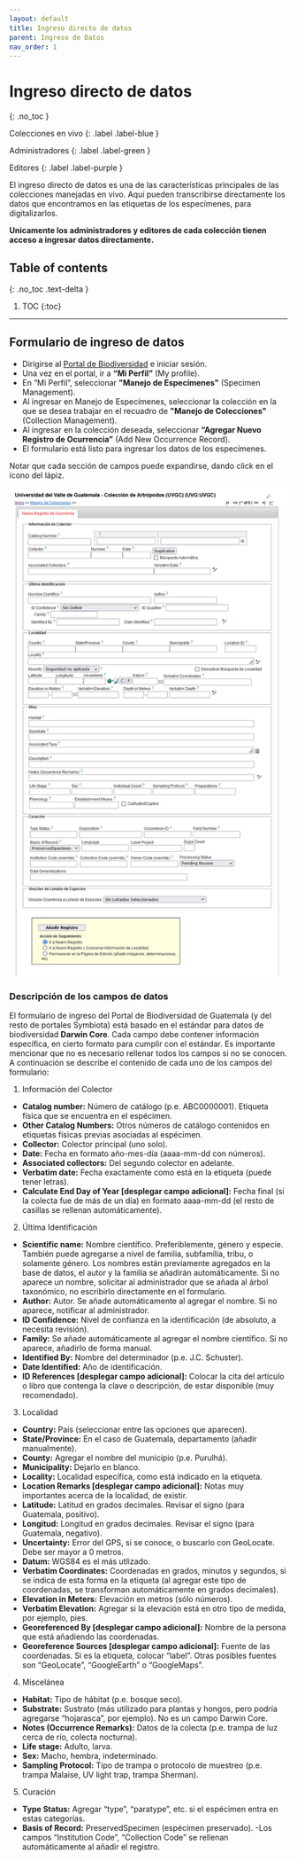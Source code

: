 ```yaml
---
layout: default
title: Ingreso directo de datos
parent: Ingreso de Datos
nav_order: 1
---
```


# Ingreso directo de datos
{: .no_toc }

<div class="code-example" markdown="1">
Colecciones en vivo
{: .label .label-blue }

Administradores
{: .label .label-green }

Editores
{: .label .label-purple }
</div>


El ingreso directo de datos es una de las características principales de las colecciones manejadas en vivo. Aquí pueden transcribirse directamente los datos que encontramos en las etiquetas de los especímenes, para digitalizarlos.

**Unicamente los administradores y editores de cada colección tienen acceso a ingresar datos directamente.**


## Table of contents
{: .no_toc .text-delta }

1. TOC
{:toc}

---

## Formulario de ingreso de datos

- Dirigirse al [Portal de Biodiversidad](https://biodiversidad.gt) e iniciar sesión.
- Una vez en el portal, ir a **“Mi Perfil”** (My profile).
- En “Mi Perfil”, seleccionar **"Manejo de Especímenes"** (Specimen Management).
- Al ingresar en Manejo de Especímenes, seleccionar la colección en la que se desea trabajar en el recuadro de **"Manejo de Colecciones"** (Collection Management).
- Al ingresar en la colección deseada, seleccionar **“Agregar Nuevo Registro de Ocurrencia”** (Add New Occurrence Record).
- El formulario está listo para ingresar los datos de los especímenes. 

Notar que cada sección de campos puede expandirse, dando click en el ícono del lápiz.

<img src="https://github.com/GuatemalaPortal/guatemalaportal.github.io/blob/main/static/portal/Formulario.jpg?raw=true" >

### Descripción de los campos de datos 

El formulario de ingreso del Portal de Biodiversidad de Guatemala (y del resto de portales Symbiota) está basado en el estándar para datos de biodiversidad **Darwin Core**. Cada campo debe contener información específica, en cierto formato para cumplir con el estándar. Es importante mencionar que no es necesario rellenar todos los campos si no se conocen. A continuación se describe el contenido de cada uno de los campos del formulario:

1. Información del Colector
- **Catalog number:** Número de catálogo (p.e. ABC0000001). Etiqueta física que se encuentra en el espécimen.
- **Other Catalog Numbers:** Otros números de catálogo contenidos en etiquetas físicas previas asociadas al espécimen.
- **Collector:** Colector principal (uno solo).
- **Date:** Fecha en formato año-mes-día (aaaa-mm-dd con números).
- **Associated collectors:** Del segundo colector en adelante.
- **Verbatim date:** Fecha exactamente como está en la etiqueta (puede tener letras).
- **Calculate End Day of Year [desplegar campo adicional]:** Fecha final (si la colecta fue de más de un día) en formato aaaa-mm-dd (el resto de casillas se rellenan automáticamente).

2. Última Identificación
- **Scientific name:** Nombre científico. Preferiblemente, género y especie. También puede agregarse a nivel de familia, subfamilia, tribu, o solamente género. Los nombres están previamente agregados en la base de datos, el autor y la familia se añadirán automáticamente. Si no aparece un nombre, solicitar al administrador que se añada al árbol taxonómico, no escribirlo directamente en el formulario.
- **Author:** Autor. Se añade automáticamente al agregar el nombre. Si no aparece, notificar al administrador.
- **ID Confidence:** Nivel de confianza en la identificación (de absoluto, a necesita revisión).
- **Family:** Se añade automáticamente al agregar el nombre científico. Si no aparece, añadirlo de forma manual. 
- **Identified By:** Nombre del determinador (p.e. J.C. Schuster).
- **Date Identified:** Año de identificación.
- **ID References [desplegar campo adicional]:** Colocar la cita del artículo o libro que contenga la clave o descripción, de estar disponible (muy recomendado). 

3. Localidad
- **Country:** País (seleccionar entre las opciones que aparecen). 
- **State/Province:** En el caso de Guatemala, departamento (añadir manualmente). 
- **County:** Agregar el nombre del municipio (p.e. Purulhá).  
- **Municipality:** Dejarlo en blanco.
- **Locality:** Localidad específica, como está indicado en la etiqueta. 
- **Location Remarks [desplegar campo adicional]:** Notas muy importantes acerca de la localidad, de existir.
- **Latitude:** Latitud en grados decimales. Revisar el signo (para Guatemala, positivo). 
- **Longitud:** Longitud en grados decimales. Revisar el signo (para Guatemala, negativo). 
- **Uncertainty:** Error del GPS, si se conoce, o buscarlo con GeoLocate. Debe ser mayor a 0 metros.
- **Datum:** WGS84 es el más utlizado.
- **Verbatim Coordinates:** Coordenadas en grados, minutos y segundos, si se indica de esta forma en la etiqueta (al agregar este tipo de coordenadas, se transforman automáticamente en grados decimales). 
- **Elevation in Meters:** Elevación en metros (sólo números).
- **Verbatim Elevation:** Agregar si la elevación está en otro tipo de medida, por ejemplo, pies.
- **Georeferenced By [desplegar campo adicional]:** Nombre de la persona que está añadiendo las coordenadas.
- **Georeference Sources [desplegar campo adicional]:** Fuente de las coordenadas. Si es la etiqueta, colocar “label”. Otras posibles fuentes son “GeoLocate”, “GoogleEarth” o “GoogleMaps”.

4. Miscelánea
- **Habitat:** Tipo de hábitat (p.e. bosque seco). 
- **Substrate:** Sustrato (más utilizado para plantas y hongos, pero podría agregarse “hojarasca”, por ejemplo). No es un campo Darwin Core.
- **Notes (Occurrence Remarks):** Datos de la colecta (p.e. trampa de luz cerca de río, colecta nocturna). 
- **Life stage:** Adulto, larva. 
- **Sex:** Macho, hembra, indeterminado.
- **Sampling Protocol:** Tipo de trampa o protocolo de muestreo (p.e. trampa Malaise, UV light trap, trampa Sherman).
 
 
5. Curación
- **Type Status:** Agregar “type”, “paratype”, etc. si el espécimen entra en estas categorías. 
- **Basis of Record:** PreservedSpecimen (espécimen preservado).
-Los campos “Institution Code”, “Collection Code” se rellenan automáticamente al añadir el registro. 



